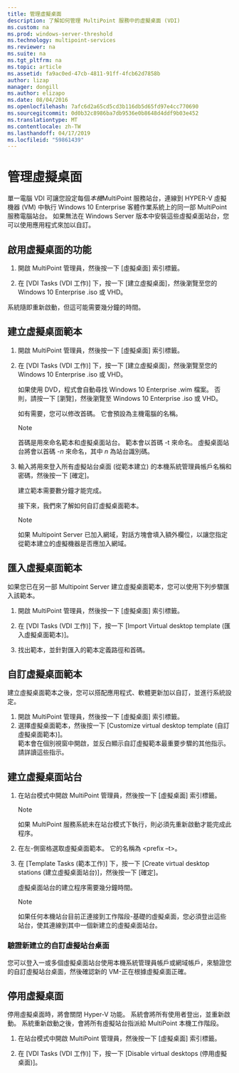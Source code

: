 ```yaml
---
title: 管理虛擬桌面
description: 了解如何管理 MultiPoint 服務中的虛擬桌面 (VDI)
ms.custom: na
ms.prod: windows-server-threshold
ms.technology: multipoint-services
ms.reviewer: na
ms.suite: na
ms.tgt_pltfrm: na
ms.topic: article
ms.assetid: fa9ac0ed-47cb-4811-91ff-4fcb62d7858b
author: lizap
manager: dongill
ms.author: elizapo
ms.date: 08/04/2016
ms.openlocfilehash: 7afc6d2a65cd5cd3b116db5d65fd97e4cc770690
ms.sourcegitcommit: 0d0b32c8986ba7db9536e0b8648d4ddf9b03e452
ms.translationtype: MT
ms.contentlocale: zh-TW
ms.lasthandoff: 04/17/2019
ms.locfileid: "59861439"
---
```

# <a name="manage-virtual-desktops"></a>管理虛擬桌面
單一電腦 VDI 可讓您設定每個*本機*MultiPoint 服務站台，連線到 HYPER-V 虛擬機器 (VM) 中執行 Windows 10 Enterprise 客體作業系統上的同一部 MultiPoint 服務電腦站台。 如果無法在 Windows Server 版本中安裝這些虛擬桌面站台，您可以使用應用程式來加以自訂。  
  
## <a name="enable-the-virtual-desktop-feature"></a>啟用虛擬桌面的功能  
  
1.  開啟 MultiPoint 管理員，然後按一下 [虛擬桌面] 索引標籤。  
  
2.  在 [VDI Tasks (VDI 工作)] 下，按一下 [建立虛擬桌面]，然後瀏覽至您的 Windows 10 Enterprise .iso 或 VHD。  
  
系統隨即重新啟動，但這可能需要幾分鐘的時間。  
  
## <a name="create-a-virtual-desktop-template"></a>建立虛擬桌面範本  
  
1.  開啟 MultiPoint 管理員，然後按一下 [虛擬桌面] 索引標籤。  
  
2.  在 [VDI Tasks (VDI 工作)] 下，按一下 [建立虛擬桌面]，然後瀏覽至您的 Windows 10 Enterprise .iso 或 VHD。  
  
    如果使用 DVD，程式會自動尋找 Windows 10 Enterprise .wim 檔案。 否則，請按一下 [瀏覽]，然後瀏覽至 Windows 10 Enterprise .iso 或 VHD。  
  
    如有需要，您可以修改首碼。 它會預設為主機電腦的名稱。  
  
    > [!NOTE]  
    > 首碼是用來命名範本和虛擬桌面站台。 範本會以首碼 \-t 來命名。 虛擬桌面站台將會以首碼 \-*n* 來命名，其中 *n* 為站台識別碼。  
  
4.  輸入將用來登入所有虛擬站台桌面 (從範本建立) 的本機系統管理員帳戶名稱和密碼，然後按一下 [確定]。  
  
    建立範本需要數分鐘才能完成。  
      
    接下來，我們來了解如何自訂虛擬桌面範本。  
      
    > [!NOTE]  
    > 如果 Multipoint Server 已加入網域，對話方塊會填入額外欄位，以讓您指定從範本建立的虛擬機器是否應加入網域。   
  
## <a name="import-a-virtual-desktop-template"></a>匯入虛擬桌面範本  
如果您已在另一部 Multipoint Server 建立虛擬桌面範本，您可以使用下列步驟匯入該範本。  

1.  開啟 MultiPoint 管理員，然後按一下 [虛擬桌面] 索引標籤。  
  
2.  在 [VDI Tasks (VDI 工作)] 下，按一下 [Import Virtual desktop template (匯入虛擬桌面範本)]。  
  
3.  找出範本，並針對匯入的範本定義路徑和首碼。  
  
## <a name="customize-the-virtual-desktop-template"></a>自訂虛擬桌面範本  
建立虛擬桌面範本之後，您可以搭配應用程式、軟體更新加以自訂，並進行系統設定。   

1. 開啟 MultiPoint 管理員，然後按一下 [虛擬桌面] 索引標籤。  
2. 選擇虛擬桌面範本，然後按一下 [Customize virtual desktop template (自訂虛擬桌面範本)]。  
範本會在個別視窗中開啟，並反白顯示自訂虛擬範本最重要步驟的其他指示。 請詳讀這些指示。  
  
## <a name="create-virtual-desktop-stations"></a>建立虛擬桌面站台  
  
1.  在站台模式中開啟 MultiPoint 管理員，然後按一下 [虛擬桌面] 索引標籤。  
  
    > [!NOTE]  
    > 如果 MultiPoint 服務系統未在站台模式下執行，則必須先重新啟動才能完成此程序。  
  
2.  在左\-側窗格選取虛擬桌面範本。 它的名稱為 <prefix –t>。  
  
3.  在 [Template Tasks (範本工作)] 下，按一下 [Create virtual desktop stations (建立虛擬桌面站台)]，然後按一下 [確定]。  
  
    虛擬桌面站台的建立程序需要幾分鐘時間。  
  
    > [!NOTE]  
    > 如果任何本機站台目前正連接到工作階段\-基礎的虛擬桌面，您必須登出這些站台，使其連線到其中一個新建立的虛擬桌面站台。  
  
### <a name="validate-the-newly-created-customized-virtual-station-desktops"></a>驗證新建立的自訂虛擬站台桌面  
  
您可以登入一或多個虛擬桌面站台使用本機系統管理員帳戶或網域帳戶，來驗證您的自訂虛擬站台桌面，然後確認新的 VM\-正在根據虛擬桌面正確。  
  
## <a name="disable-virtual-desktops"></a>停用虛擬桌面  
  
停用虛擬桌面時，將會關閉 Hyper-V 功能。 系統會將所有使用者登出，並重新啟動。 系統重新啟動之後，會將所有虛擬站台指派給 MultiPoint 本機工作階段。  

1. 在站台模式中開啟 MultiPoint 管理員，然後按一下 [虛擬桌面] 索引標籤。  
  
2. 在 [VDI Tasks (VDI 工作)] 下，按一下 [Disable virtual desktops (停用虛擬桌面)]。 